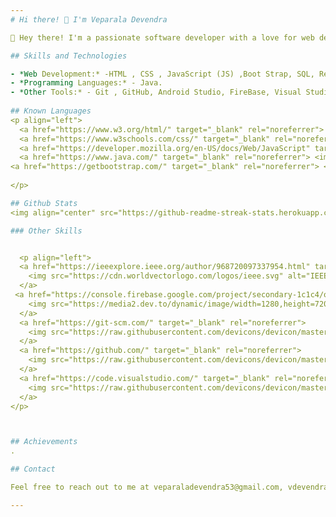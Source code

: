 ```yaml
---
# Hi there! 👋 I'm Veparala Devendra

👋 Hey there! I'm a passionate software developer with a love for web development, programming, and creative multimedia projects.I enjoy turning complex problems into clean, efficient code and intuitive user experiences.From building responsive web apps to exploring new technologies, I'm always learning and experimenting.My work reflects a blend of creativity, logic, and curiosity.Check out my projects below and feel free to connect or collaborate! 🚀

## Skills and Technologies

- *Web Development:* -HTML , CSS , JavaScript (JS) ,Boot Strap, SQL, React and MongoDB.
- *Programming Languages:* - Java.
- *Other Tools:* - Git , GitHub, Android Studio, FireBase, Visual Studio Code (VS Code).
  
## Known Languages
<p align="left">
  <a href="https://www.w3.org/html/" target="_blank" rel="noreferrer"> <img src="https://raw.githubusercontent.com/devicons/devicon/master/icons/html5/html5-original-wordmark.svg" alt="html5" width="40" height="40"/> </a>
  <a href="https://www.w3schools.com/css/" target="_blank" rel="noreferrer"> <img src="https://raw.githubusercontent.com/devicons/devicon/master/icons/css3/css3-original-wordmark.svg" alt="css3" width="40" height="40"/> </a>
  <a href="https://developer.mozilla.org/en-US/docs/Web/JavaScript" target="_blank" rel="noreferrer"> <img src="https://raw.githubusercontent.com/devicons/devicon/master/icons/javascript/javascript-original.svg" alt="javascript" width="40" height="40"/> </a>
  <a href="https://www.java.com/" target="_blank" rel="noreferrer"> <img src="https://raw.githubusercontent.com/devicons/devicon/master/icons/java/java-original-wordmark.svg" alt="java" width="40" height="40"/> 
<a href="https://getbootstrap.com/" target="_blank" rel="noreferrer"> <img src="https://icons.getbootstrap.com/assets/img/icons-hero.png" alt="Bootstrap" width="40" height="40"/ </a>
 
</p>

## Github Stats
<img align="center" src="https://github-readme-streak-stats.herokuapp.com/?user=VEPARALADEVENDRA&theme=vision-friendly-dark&hide_border=false" alt="VEPARALADEVENDRA"/>

### Other Skills


  <p align="left">
  <a href="https://ieeexplore.ieee.org/author/968720097337954.html" target="_blank" rel="noreferrer">
    <img src="https://cdn.worldvectorlogo.com/logos/ieee.svg" alt="IEEE Xplore" width="40" height="40"/>
  </a>
 <a href="https://console.firebase.google.com/project/secondary-1c1c4/overview.html" target="_blank" rel="noreferrer">
    <img src="https://media2.dev.to/dynamic/image/width=1280,height=720,fit=cover,gravity=auto,format=auto/https%3A%2F%2Fdev-to-uploads.s3.amazonaws.com%2Fuploads%2Farticles%2Fbilz9pg5y8l7t9te1818.png" alt="photoshop" width="40" height="40"/>
  </a>
  <a href="https://git-scm.com/" target="_blank" rel="noreferrer">
    <img src="https://raw.githubusercontent.com/devicons/devicon/master/icons/git/git-original-wordmark.svg" alt="git" width="40" height="40"/>
  </a>
  <a href="https://github.com/" target="_blank" rel="noreferrer">
    <img src="https://raw.githubusercontent.com/devicons/devicon/master/icons/github/github-original-wordmark.svg" alt="github" width="40" height="40"/>
  </a>
  <a href="https://code.visualstudio.com/" target="_blank" rel="noreferrer">
    <img src="https://raw.githubusercontent.com/devicons/devicon/master/icons/vscode/vscode-original-wordmark.svg" alt="vscode" width="40" height="40"/>
  </a>
</p>



## Achievements
.

## Contact

Feel free to reach out to me at veparaladevendra53@gmail.com, vdevendra746@gmail.com. Let's connect and collaborate!

---
```

